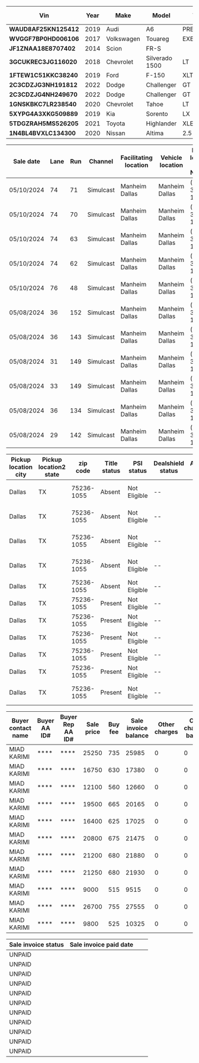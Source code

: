 ﻿|**Vin**|**Year**|**Make**|**Model**|**Trim**|**Exterior color**|**Interior color**|**Odometer**|**Odometer Unit**|
| - | - | - | - | - | - | - | - | - |
|**WAUD8AF25KN125412**|2019|Audi|A6|PREMIUM|Blue|Black|41583|mi|
|**WVGGF7BP0HD006106**|2017|Volkswagen|Touareg|EXECUTIVE|White|Black|77363|mi|
|**JF1ZNAA18E8707402**|2014|Scion|FR-S||Black|Black|58158|mi|
|**3GCUKREC3JG116020**|2018|Chevrolet|Silverado 1500|LT|Silver|Black|106509|mi|
|**1FTEW1C51KKC38240**|2019|Ford|F-150|XLT|White|Gray|103121|mi|
|**2C3CDZJG3NH191812**|2022|Dodge|Challenger|GT|Gray|Black|42763|mi|
|**2C3CDZJG4NH249670**|2022|Dodge|Challenger|GT|Gray|Black|24885|mi|
|**1GNSKBKC7LR238540**|2020|Chevrolet|Tahoe|LT|White|Black|121186|mi|
|**5XYPG4A3XKG509889**|2019|Kia|Sorento|LX|White|Beige|116116|mi|
|**5TDGZRAH5MS526205**|2021|Toyota|Highlander|XLE|White|Black|60533|mi|
|**1N4BL4BVXLC134300**|2020|Nissan|Altima|2\.5 S|Black|Gray|90560|mi|



|**Sale date**|**Lane**|**Run**|**Channel**|**Facilitating location**|**Vehicle location**|**Pickup location Phone Number**|**Pickup location address1**|**Pickup location address2**|
| - | - | - | - | - | - | - | - | - |
|05/10/2024|74|71|Simulcast|Manheim Dallas|Manheim Dallas|(214) 330-1800|5333 W Kiest Blvd||
|05/10/2024|74|70|Simulcast|Manheim Dallas|Manheim Dallas|(214) 330-1800|5333 W Kiest Blvd||
|05/10/2024|74|63|Simulcast|Manheim Dallas|Manheim Dallas|(214) 330-1800|5333 W Kiest Blvd||
|05/10/2024|74|62|Simulcast|Manheim Dallas|Manheim Dallas|(214) 330-1800|5333 W Kiest Blvd||
|05/10/2024|76|48|Simulcast|Manheim Dallas|Manheim Dallas|(214) 330-1800|5333 W Kiest Blvd||
|05/08/2024|36|152|Simulcast|Manheim Dallas|Manheim Dallas|(214) 330-1800|5333 W Kiest Blvd||
|05/08/2024|36|143|Simulcast|Manheim Dallas|Manheim Dallas|(214) 330-1800|5333 W Kiest Blvd||
|05/08/2024|31|149|Simulcast|Manheim Dallas|Manheim Dallas|(214) 330-1800|5333 W Kiest Blvd||
|05/08/2024|33|149|Simulcast|Manheim Dallas|Manheim Dallas|(214) 330-1800|5333 W Kiest Blvd||
|05/08/2024|36|134|Simulcast|Manheim Dallas|Manheim Dallas|(214) 330-1800|5333 W Kiest Blvd||
|05/08/2024|29|142|Simulcast|Manheim Dallas|Manheim Dallas|(214) 330-1800|5333 W Kiest Blvd||



|**Pickup location city**|**Pickup location2 state**|**zip code**|**Title status**|**PSI status**|**Dealshield status**|**Arbitration status**|**Seller name**|**Buyer dealership**|
| - | - | - | - | - | - | - | - | - |
|Dallas|TX|75236-1055|Absent|Not Eligible|--||HILEY SUBARU OF FORT WORTH|AUTO PLANET|
|Dallas|TX|75236-1055|Absent|Not Eligible|--||HILEY SUBARU OF FORT WORTH|AUTO PLANET|
|Dallas|TX|75236-1055|Absent|Not Eligible|--||HILEY SUBARU OF FORT WORTH|AUTO PLANET|
|Dallas|TX|75236-1055|Absent|Not Eligible|--||HILEY SUBARU OF FORT WORTH|AUTO PLANET|
|Dallas|TX|75236-1055|Absent|Not Eligible|--||D&M LEASING|AUTO PLANET|
|Dallas|TX|75236-1055|Present|Not Eligible|--||AVIS CORPORATION|AUTO PLANET|
|Dallas|TX|75236-1055|Present|Not Eligible|--||AVIS CORPORATION|AUTO PLANET|
|Dallas|TX|75236-1055|Present|Not Eligible|--||TD AUTO FINANCE|AUTO PLANET|
|Dallas|TX|75236-1055|Present|Not Eligible|--||KIA MOTORS FINANCE|AUTO PLANET|
|Dallas|TX|75236-1055|Present|Not Eligible|--||AVIS CORPORATION|AUTO PLANET|
|Dallas|TX|75236-1055|Present|Not Eligible|--||STRIKE ACCEPTANCE INC|AUTO PLANET|



|**Buyer contact name**|**Buyer AA ID#**|**Buyer Rep AA ID#**|**Sale price**|**Buy fee**|**Sale invoice balance**|**Other charges**|**Other charges2 balance**|**Total vehicle balance**|
| - | - | - | - | - | - | - | - | - |
|MIAD KARIMI|\*\*\*\*|\*\*\*\*|25250|735|25985|0|0|25985|
|MIAD KARIMI|\*\*\*\*|\*\*\*\*|16750|630|17380|0|0|17380|
|MIAD KARIMI|\*\*\*\*|\*\*\*\*|12100|560|12660|0|0|12660|
|MIAD KARIMI|\*\*\*\*|\*\*\*\*|19500|665|20165|0|0|20165|
|MIAD KARIMI|\*\*\*\*|\*\*\*\*|16400|625|17025|0|0|17025|
|MIAD KARIMI|\*\*\*\*|\*\*\*\*|20800|675|21475|0|0|21475|
|MIAD KARIMI|\*\*\*\*|\*\*\*\*|21200|680|21880|0|0|21880|
|MIAD KARIMI|\*\*\*\*|\*\*\*\*|21250|680|21930|0|0|21930|
|MIAD KARIMI|\*\*\*\*|\*\*\*\*|9000|515|9515|0|0|9515|
|MIAD KARIMI|\*\*\*\*|\*\*\*\*|26700|755|27555|0|0|27555|
|MIAD KARIMI|\*\*\*\*|\*\*\*\*|9800|525|10325|0|0|10325|



|**Sale invoice status**|**Sale invoice paid date**|||
| - | - | - | :- |
|UNPAID||||
|UNPAID||||
|UNPAID||||
|UNPAID||||
|UNPAID||||
|UNPAID||||
|UNPAID||||
|UNPAID||||
|UNPAID||||
|UNPAID||||
|UNPAID||||


